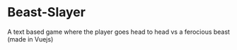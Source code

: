 # Beast-Slayer
A text based game where the player goes head to head vs a ferocious beast (made in Vuejs)
